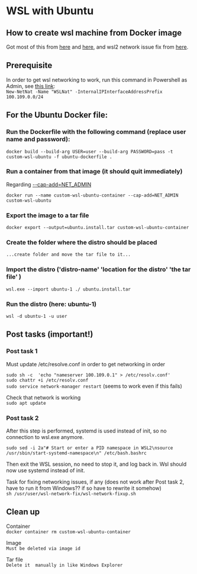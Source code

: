 # WSL with Ubuntu

## How to create wsl machine from Docker image


Got most of this from [here](https://medium.com/nerd-for-tech/create-your-own-wsl-distro-using-docker-226e8c9dbffe)
and [here](https://medium.com/@hoxunn/wsl-docker-custom-distro-2-0-730fd97fe72e), 
and wsl2 network issue fix from  [here](https://github.com/MicrosoftDocs/WSL/pull/1046).

## Prerequisite
In order to get wsl networking to work, run this command in Powershell as Admin, see [this link](https://github.com/MicrosoftDocs/WSL/pull/1046):  
```New-NetNat -Name "WSLNat" -InternalIPInterfaceAddressPrefix 100.109.0.0/24```


## For the Ubuntu Docker file:

### Run the Dockerfile with the following command (replace user name and password):  
```docker build --build-arg USER=user --build-arg PASSWORD=pass -t custom-wsl-ubuntu -f ubuntu-dockerfile . ```

### Run a container from that image (it should quit immediately)  

Regarding [--cap-add=NET_ADMIN](https://stackoverflow.com/questions/27708376/why-am-i-getting-an-rtnetlink-operation-not-permitted-when-using-pipework-with-d)  


```docker run --name custom-wsl-ubuntu-container --cap-add=NET_ADMIN custom-wsl-ubuntu```

### Export the image to a tar file  
```docker export --output=ubuntu.install.tar custom-wsl-ubuntu-container```

### Create the folder where the distro should be placed  
```...create folder and move the tar file to it...```

### Import the distro ('distro-name' 'location for the distro' 'the tar file' )  
```wsl.exe --import ubuntu-1 ./ ubuntu.install.tar```  

### Run the distro  (here: ubuntu-1)  
```wsl -d ubuntu-1 -u user```

## Post tasks  (important!) 

### Post task 1
Must update /etc/resolve.conf in order to get networking in order 

```sudo sh -c  'echo "nameserver 100.109.0.1" > /etc/resolv.conf'```  
```sudo chattr +i /etc/resolv.conf```  
```sudo service network-manager restart```  (seems to work even if this fails)  

Check that network is working  
```sudo apt update```

### Post task 2
After this step is performed, systemd is used instead of init, so no connection to wsl.exe anymore.

```sudo sed -i 2a"# Start or enter a PID namespace in WSL2\nsource /usr/sbin/start-systemd-namespace\n" /etc/bash.bashrc```


Then exit the WSL session, no need to stop it, and log back in. Wsl should now use systemd instead of init.


Task for fixing networking issues, if any (does not work after Post task 2, have to run it from Windows?? if so have to rewrite it somehow)   
```sh /usr/user/wsl-network-fix/wsl-network-fixup.sh```



## Clean up  
Container  
```docker container rm custom-wsl-ubuntu-container```  

Image  
```Must be deleted via image id```  

Tar file  
```Delete it  manually in like Windows Explorer```  
